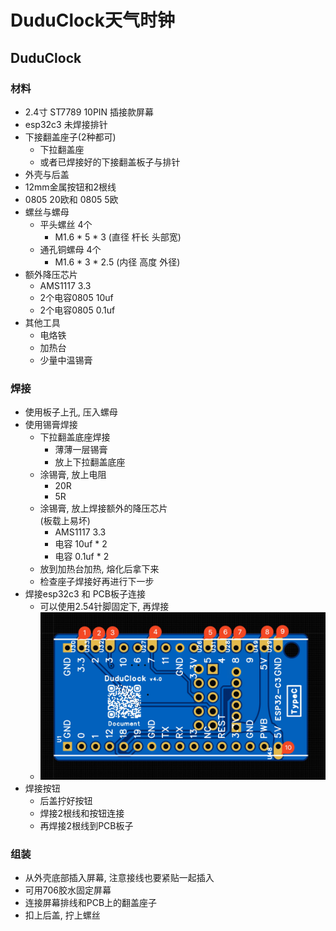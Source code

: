 # DuduClock天气时钟

## DuduClock

### 材料

- 2.4寸 ST7789 10PIN 插接款屏幕
- esp32c3 未焊接排针
- 下接翻盖座子(2种都可)
  - 下拉翻盖座
  - 或者已焊接好的下接翻盖板子与排针
- 外壳与后盖
- 12mm金属按钮和2根线
- 0805 20欧和 0805 5欧
- 螺丝与螺母
  - 平头螺丝 4个
    - M1.6 * 5 * 3 (直径 杆长 头部宽)
  - 通孔铜螺母  4个
    - M1.6 * 3 * 2.5 (内径 高度 外径)
- 额外降压芯片
  - AMS1117 3.3
  - 2个电容0805 10uf 
  - 2个电容0805 0.1uf
- 其他工具
  - 电烙铁
  - 加热台
  - 少量中温锡膏

### 焊接

- 使用板子上孔, 压入螺母
- 使用锡膏焊接
  - 下拉翻盖底座焊接
    - 薄薄一层锡膏
    - 放上下拉翻盖底座
  - 涂锡膏, 放上电阻
    - 20R
    - 5R
  - 涂锡膏, 放上焊接额外的降压芯片  
    (板载上易坏)
    - AMS1117 3.3
    - 电容 10uf  * 2
    - 电容 0.1uf * 2
  - 放到加热台加热, 熔化后拿下来
  - 检查座子焊接好再进行下一步
- 焊接esp32c3 和 PCB板子连接
  - 可以使用2.54针脚固定下, 再焊接
  - ![](../img/1-2.jpg)
- 焊接按钮
  - 后盖拧好按钮
  - 焊接2根线和按钮连接
  - 再焊接2根线到PCB板子

### 组装

- 从外壳底部插入屏幕, 注意接线也要紧贴一起插入
- 可用706胶水固定屏幕
- 连接屏幕排线和PCB上的翻盖座子
- 扣上后盖, 拧上螺丝
